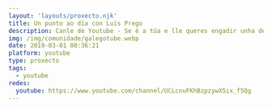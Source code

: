 ```yaml
---
layout: 'layouts/proxecto.njk'
title: Un punto ao día con Luís Prego
description: Canle de Youtube - Se é a túa e lle queres engadir unha descripción e etiquetas, ponte en contacto con nós.
img: /img/comunidade/galegotube.webp
date: 2019-03-01 00:36:21
platform: youtube
type: proxecto
tags:
  - youtube
redes:
  youtube: https://www.youtube.com/channel/UCLcnuFKhBzpzywX5ix_f5Qg
---
```


